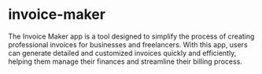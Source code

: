 # invoice-maker
 The Invoice Maker app is a tool designed to simplify the process of creating professional invoices for businesses and freelancers. With this app, users can generate detailed and customized invoices quickly and efficiently, helping them manage their finances and streamline their billing process.
